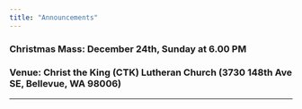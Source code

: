 ```yaml
---
title: "Announcements"
---
```


<!--### Oct 15th, 2023
---

### Announcements from Sunday School

1. We have sent a detailed email about the camp to all registered families. We invite the community to attend Sunday Qurbana at camp with the children at 2:30pm celebrated by Fr.Joseph Alex and our mission Director Fr. James Joseph. We request your prayers for the success of this spiritual retreat for our children. 

2. A gentle reminder to families who are yet to pay $150 to cover CCD expenses.  You can make this payment by cash or check made out to HFSMCM or donate through our online portal: 
https://holyfamilyseattle.org/donation/
3. Please save the date for *'Hallowed 2023'*, the All Saints day dress up competition for CCD students which will be conducted on *Sunday, November 5th* after Holy Qurbana here in the sanctuary. More details and the registration form will be posted soon in all our communication channels.
4. All parents are invited to a PTA meeting on Sunday, October 29th after Qurbana in the sanctuary. Please plan to attend this meeting and help support our children's faith formation activities.
   
### General Announcements

1. The Holy Family Syro Malabar Catholic Mission now has the option for <a target="_blank" href="https://holyfamilyseattle.org/donation/">online donations</a>. We kindly ask that you prayerfully consider setting up recurring donations to support the church's activities. If you have any questions or concerns, please reach out to any of the trustees.
2. The Ward Based Ministry Assistance for Holy Mass for 29th October, will be coordinated by Saint Joseph’s Ward (Bothel, Woodinville, Everett, Mill Creek).
3. The Holy Mass for *next week, on Sunday, October 22nd, 2023, will be held at 2:30 PM at Don Bosco Camp* (https://maps.app.goo.gl/gtfUWd9UGgF2fpUQA).
4. Our Annual Calendar is already available in our Mission Website and in addition, we will be publishing a Physical paper based Annual Calendar for 2024, for which Advertisement space is available, please reach out to Trustees for more details. -->

### <b>Christmas Mass:</b> December 24th, Sunday at 6.00 PM
### <b>Venue:</b> Christ the King (CTK) Lutheran Church (3730 148th Ave SE, Bellevue, WA 98006)

---
